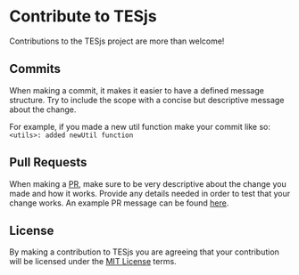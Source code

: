 # Contribute to TESjs
Contributions to the TESjs project are more than welcome!

## Commits
When making a commit, it makes it easier to have a defined message structure.  Try to include the scope with a concise but descriptive message about the change.

For example, if you made a new util function make your commit like so: `<utils>: added newUtil function`

## Pull Requests
When making a [PR](https://github.com/mitchwadair/tesjs/compare), make sure to be very descriptive about the change you made and how it works.  Provide any details needed in order to test that your change works.  An example PR message can be found [here](/PR_EXAMPLE.md).

## License
By making a contribution to TESjs you are agreeing that your contribution will be licensed under the [MIT License](http://opensource.org/licenses/MIT) terms.
